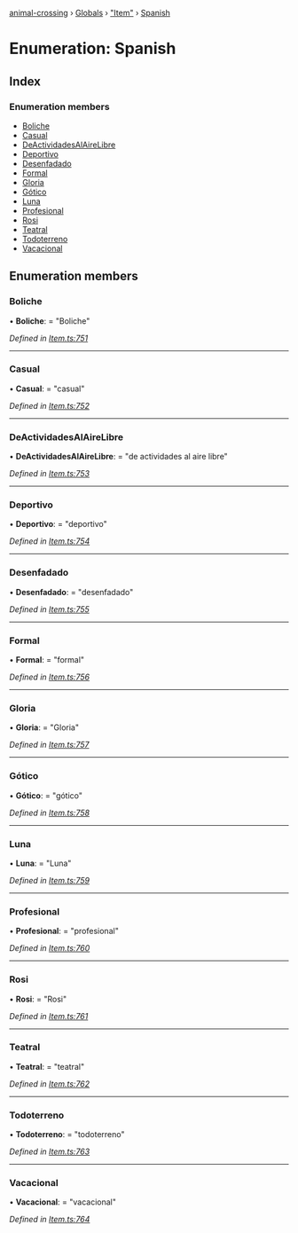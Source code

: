 [animal-crossing](../README.md) › [Globals](../globals.md) › ["Item"](../modules/_item_.md) › [Spanish](_item_.spanish.md)

# Enumeration: Spanish

## Index

### Enumeration members

* [Boliche](_item_.spanish.md#boliche)
* [Casual](_item_.spanish.md#casual)
* [DeActividadesAlAireLibre](_item_.spanish.md#deactividadesalairelibre)
* [Deportivo](_item_.spanish.md#deportivo)
* [Desenfadado](_item_.spanish.md#desenfadado)
* [Formal](_item_.spanish.md#formal)
* [Gloria](_item_.spanish.md#gloria)
* [Gótico](_item_.spanish.md#gótico)
* [Luna](_item_.spanish.md#luna)
* [Profesional](_item_.spanish.md#profesional)
* [Rosi](_item_.spanish.md#rosi)
* [Teatral](_item_.spanish.md#teatral)
* [Todoterreno](_item_.spanish.md#todoterreno)
* [Vacacional](_item_.spanish.md#vacacional)

## Enumeration members

###  Boliche

• **Boliche**: = "Boliche"

*Defined in [Item.ts:751](https://github.com/Norviah/animal-crossing/blob/2c80bbc/module/types/Item.ts#L751)*

___

###  Casual

• **Casual**: = "casual"

*Defined in [Item.ts:752](https://github.com/Norviah/animal-crossing/blob/2c80bbc/module/types/Item.ts#L752)*

___

###  DeActividadesAlAireLibre

• **DeActividadesAlAireLibre**: = "de actividades al aire libre"

*Defined in [Item.ts:753](https://github.com/Norviah/animal-crossing/blob/2c80bbc/module/types/Item.ts#L753)*

___

###  Deportivo

• **Deportivo**: = "deportivo"

*Defined in [Item.ts:754](https://github.com/Norviah/animal-crossing/blob/2c80bbc/module/types/Item.ts#L754)*

___

###  Desenfadado

• **Desenfadado**: = "desenfadado"

*Defined in [Item.ts:755](https://github.com/Norviah/animal-crossing/blob/2c80bbc/module/types/Item.ts#L755)*

___

###  Formal

• **Formal**: = "formal"

*Defined in [Item.ts:756](https://github.com/Norviah/animal-crossing/blob/2c80bbc/module/types/Item.ts#L756)*

___

###  Gloria

• **Gloria**: = "Gloria"

*Defined in [Item.ts:757](https://github.com/Norviah/animal-crossing/blob/2c80bbc/module/types/Item.ts#L757)*

___

###  Gótico

• **Gótico**: = "gótico"

*Defined in [Item.ts:758](https://github.com/Norviah/animal-crossing/blob/2c80bbc/module/types/Item.ts#L758)*

___

###  Luna

• **Luna**: = "Luna"

*Defined in [Item.ts:759](https://github.com/Norviah/animal-crossing/blob/2c80bbc/module/types/Item.ts#L759)*

___

###  Profesional

• **Profesional**: = "profesional"

*Defined in [Item.ts:760](https://github.com/Norviah/animal-crossing/blob/2c80bbc/module/types/Item.ts#L760)*

___

###  Rosi

• **Rosi**: = "Rosi"

*Defined in [Item.ts:761](https://github.com/Norviah/animal-crossing/blob/2c80bbc/module/types/Item.ts#L761)*

___

###  Teatral

• **Teatral**: = "teatral"

*Defined in [Item.ts:762](https://github.com/Norviah/animal-crossing/blob/2c80bbc/module/types/Item.ts#L762)*

___

###  Todoterreno

• **Todoterreno**: = "todoterreno"

*Defined in [Item.ts:763](https://github.com/Norviah/animal-crossing/blob/2c80bbc/module/types/Item.ts#L763)*

___

###  Vacacional

• **Vacacional**: = "vacacional"

*Defined in [Item.ts:764](https://github.com/Norviah/animal-crossing/blob/2c80bbc/module/types/Item.ts#L764)*
